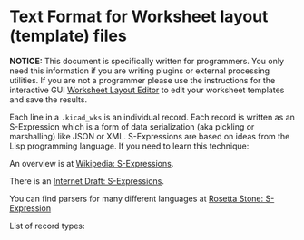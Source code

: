 # Text Format for Worksheet layout (template) files


**NOTICE:** This document is specifically written for programmers. You only need this information if you are writing plugins or external processing utilities. If you are not a programmer please use the instructions for the interactive GUI [Worksheet Layout Editor](https://github.com/Sonophoto/KiCAD_docs/tree/master/worksheet_layout_editor) to edit your worksheet templates and save the results.

Each line in a `.kicad_wks` is an individual record. Each record is written as an S-Expression which is a form of data serialization (aka pickling or marshalling) like JSON or XML. S-Expressions are based on ideas from the Lisp programming language. If you need to learn this technique:

An overview is at [Wikipedia: S-Expressions](https://en.wikipedia.org/wiki/S-expression).

There is an [Internet Draft: S-Expressions]( http://people.csail.mit.edu/rivest/Sexp.txt).

You can find parsers for many different languages at [Rosetta Stone: S-Expression](http://rosettacode.org/wiki/S-Expressions)

List of record types:


